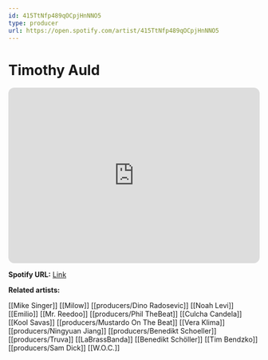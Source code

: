 ```yaml
---
id: 415TtNfp489qOCpjHnNNO5
type: producer
url: https://open.spotify.com/artist/415TtNfp489qOCpjHnNNO5
---
```

# Timothy Auld

<iframe style="border-radius:12px" src="https://open.spotify.com/embed/artist/415TtNfp489qOCpjHnNNO5" width="100%" height="352" frameBorder="0" allowfullscreen="" allow="autoplay; clipboard-write; encrypted-media; fullscreen; picture-in-picture" loading="lazy"></iframe>

**Spotify URL:** [Link](https://open.spotify.com/artist/415TtNfp489qOCpjHnNNO5)

**Related artists:**

[[Mike Singer]]
[[Milow]]
[[producers/Dino Radosevic]]
[[Noah Levi]]
[[Emilio]]
[[Mr. Reedoo]]
[[producers/Phil TheBeat]]
[[Culcha Candela]]
[[Kool Savas]]
[[producers/Mustardo On The Beat]]
[[Vera Klima]]
[[producers/Ningyuan Jiang]]
[[producers/Benedikt Schoeller]]
[[producers/Truva]]
[[LaBrassBanda]]
[[Benedikt Schöller]]
[[Tim Bendzko]]
[[producers/Sam Dick]]
[[W.O.C.]]
